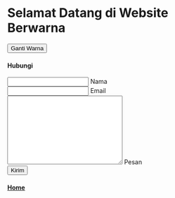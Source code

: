 <!DOCTYPE html>
<html lang="id">
<head>
    <meta charset="UTF-8">
    <meta name="viewport" content="width=device-width, initial-scale=1.0">
    <title>Website Berwarna</title>
    <link rel="stylesheet" href="style.css">
</head>
<body>
    <h1>Selamat Datang di Website Berwarna</h1>
    <button onclick="gantiWarna()">Ganti Warna</button>
    <script src="script.js"></script>
</body>
</html>
<html lang="en">
<head>
    <meta charset="UTF-8">
    <meta name="viewport" content="width=device-width, initial-scale=1.0">
    <title>Contact Us</title>
    <link rel="stylesheet" href="style.css">
    <link rel="stylesheet" href="https://cdnjs.cloudflare.com/ajax/libs/font-awesome/4.7.0/css/font-awesome.min.css">
</head>
<body>
    <div id="contacts">
        <div class="container2">
            <div class="cntct-item">
                <div class="contact">
                    <img src="./img-contact.jpg" alt="" class="cntct-img">
                    <div class="social-links">
                    </div>
                </div>
                <div class="send-form">
                    <h4 class="ttext">Hubungi</h4>
                    <form action="">
                        <div class="inputbox">
                            <input type="text" class="input" required>
                            <label for="">Nama</label>
                        </div>
                        <div class="inputbox">
                            <input type="tel" class="input" required>
                            <label for="">Email</label>
                        </div>
                        <div class="inputbox">
                            <textarea name="" class="input" required id="message" cols="30" rows="10"></textarea>
                            <label for="">Pesan</label>
                        </div>
                        <input type="submit" class="btn-send" value="Kirim">
                    </form>
                </div>
            </div>
        </div>
    </div>
</body>

<h4><a href="https://annisafitriani254.github.io/PERPUSTAKAAN/">Home</a>
